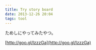 ```yaml
---
title: Try story board
date: 2013-12-26 20:04
tags: tool
---
```


ためしにやってみたやつ。

[http://goo.gl/lzzzGa](http://goo.gl/lzzzGa)
